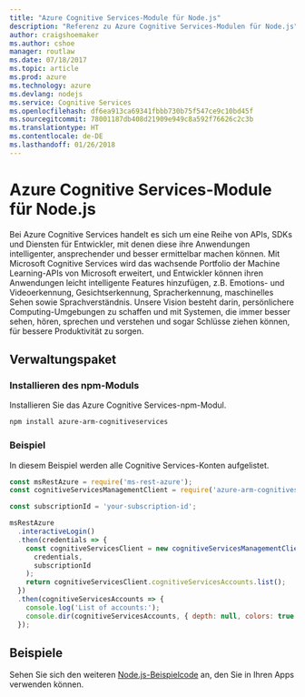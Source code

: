 ```yaml
---
title: "Azure Cognitive Services-Module für Node.js"
description: "Referenz zu Azure Cognitive Services-Modulen für Node.js"
author: craigshoemaker
ms.author: cshoe
manager: routlaw
ms.date: 07/18/2017
ms.topic: article
ms.prod: azure
ms.technology: azure
ms.devlang: nodejs
ms.service: Cognitive Services
ms.openlocfilehash: df6ea913ca69341fbbb730b75f547ce9c10bd45f
ms.sourcegitcommit: 78001187db408d21909e949c8a592f76626c2c3b
ms.translationtype: HT
ms.contentlocale: de-DE
ms.lasthandoff: 01/26/2018
---
```

# <a name="azure-cognitive-services-modules-for-nodejs"></a>Azure Cognitive Services-Module für Node.js

Bei Azure Cognitive Services handelt es sich um eine Reihe von APIs, SDKs und Diensten für Entwickler, mit denen diese ihre Anwendungen intelligenter, ansprechender und besser ermittelbar machen können. Mit Microsoft Cognitive Services wird das wachsende Portfolio der Machine Learning-APIs von Microsoft erweitert, und Entwickler können ihren Anwendungen leicht intelligente Features hinzufügen, z.B. Emotions- und Videoerkennung, Gesichtserkennung, Spracherkennung, maschinelles Sehen sowie Sprachverständnis. Unsere Vision besteht darin, persönlichere Computing-Umgebungen zu schaffen und mit Systemen, die immer besser sehen, hören, sprechen und verstehen und sogar Schlüsse ziehen können, für bessere Produktivität zu sorgen.

## <a name="management-package"></a>Verwaltungspaket

### <a name="install-the-npm-module"></a>Installieren des npm-Moduls

Installieren Sie das Azure Cognitive Services-npm-Modul.

```bash
npm install azure-arm-cognitiveservices
```

### <a name="example"></a>Beispiel

In diesem Beispiel werden alle Cognitive Services-Konten aufgelistet.

```javascript
const msRestAzure = require('ms-rest-azure');
const cognitiveServicesManagementClient = require('azure-arm-cognitiveservices');

const subscriptionId = 'your-subscription-id';

msRestAzure
  .interactiveLogin()
  .then(credentials => {
    const cognitiveServicesClient = new cognitiveServicesManagementClient(
      credentials,
      subscriptionId
    );
    return cognitiveServicesClient.cognitiveServicesAccounts.list();
  })
  .then(cognitiveServicesAccounts => {
    console.log('List of accounts:');
    console.dir(cognitiveServicesAccounts, { depth: null, colors: true });    
  });

```

## <a name="samples"></a>Beispiele

Sehen Sie sich den weiteren [Node.js-Beispielcode](https://azure.microsoft.com/resources/samples/?platform=nodejs) an, den Sie in Ihren Apps verwenden können.
